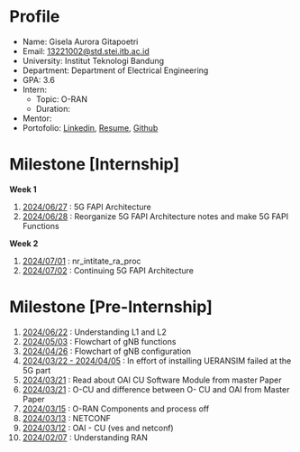 # Profile
- Name: Gisela Aurora Gitapoetri
- Email: 13221002@std.stei.itb.ac.id
- University: Institut Teknologi Bandung
- Department: Department of Electrical Engineering
- GPA: 3.6
- Intern:
  - Topic: O-RAN
  - Duration:
- Mentor: 
- Portofolio: [Linkedin](https://www.linkedin.com/in/gisela-aurora-g-757973217/), [Resume](), [Github](https://github.com/giselaaurora)

# Milestone [Internship]
**Week 1**
1. [2024/06/27](https://github.com/bmw-ece-ntust/internship/blob/2024-TEEP-21-Gisela/During%20Internship/5G%20FAPI%20Architecture.md) : 5G FAPI Architecture
2. [2024/06/28](https://github.com/bmw-ece-ntust/internship/blob/2024-TEEP-21-Gisela/During%20Internship/5G%20FAPI%20Functions.md) : Reorganize 5G FAPI Architecture notes and make 5G FAPI Functions

**Week 2**
1. [2024/07/01](https://github.com/bmw-ece-ntust/internship/blob/0db0bbc9140664258b2fcd95c8090a0ead820a5b/During%20Internship/5G%20FAPI%20Functions/nr_intitate_ra_proc.md) : nr_intitate_ra_proc
2. [2024/07/02](https://github.com/bmw-ece-ntust/internship/blob/2024-TEEP-21-Gisela/During%20Internship/get_dlsch_sdu%20and%20eNB_dlsch_ulsch_scheduler.md) : Continuing 5G FAPI Architecture

# Milestone [Pre-Internship]
1. [2024/06/22](https://github.com/bmw-ece-ntust/internship/blob/2024-TEEP-21-Gisela/Study%20Notes/OAI%20L2.md) : Understanding L1 and L2
2. [2024/05/03](https://github.com/bmw-ece-ntust/internship/blob/2024-TEEP-21-Gisela/Study%20Notes/CU_gNB.md) : Flowchart of gNB functions
3. [2024/04/26](https://github.com/bmw-ece-ntust/internship/blob/2024-TEEP-21-Gisela/Study%20Notes/gNBs%20APP.md) : Flowchart of gNB configuration
4. [2024/03/22 - 2024/04/05](https://github.com/bmw-ece-ntust/internship/blob/2024-TEEP-21-Gisela/Installation/UEARNSIM.md) : In effort of installing UERANSIM failed at the 5G part
5. [2024/03/21](https://github.com/bmw-ece-ntust/internship/blob/2024-TEEP-21-Gisela/Study%20Notes/NTUST%20Master%20Paper.md) : Read about OAI CU Software Module from master Paper
6. [2024/03/21](https://github.com/bmw-ece-ntust/internship/blob/2024-TEEP-21-Gisela/Study%20Notes/NTUST%20Master%20Paper.md) : O-CU and difference between O- CU and OAI from Master Paper
7. [2024/03/15](https://github.com/bmw-ece-ntust/internship/blob/2024-TEEP-21-Gisela/Study%20Notes/NTUST%20Master%20Paper.md) : O-RAN Components and process off 
8. [2024/03/13](https://github.com/bmw-ece-ntust/internship/blob/2024-TEEP-21-Gisela/Study%20Notes/More%20About%20Netconf.md) : NETCONF
9. [2024/03/12](https://github.com/bmw-ece-ntust/internship/blob/2024-TEEP-21-Gisela/Study%20Notes/OAI%20CU.md) : OAI - CU (ves and netconf)
11. [2024/02/07](https://github.com/bmw-ece-ntust/internship/blob/2024-TEEP-21-Gisela/Study%20Notes/Understanding%20RAN.md) : Understanding RAN










